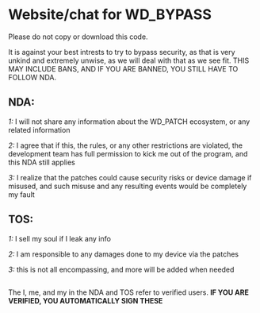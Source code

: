 # Website/chat for WD_BYPASS
Please do not copy or download this code.

It is against your best intrests to try to bypass security, as that is very unkind and extremely unwise, as we will deal with that as we see fit.  THIS MAY INCLUDE BANS, AND IF YOU ARE BANNED, YOU STILL HAVE TO FOLLOW NDA.

## NDA:
*1:* I will not share any information about the WD_PATCH ecosystem, or any related information

*2:* I agree that if this, the rules, or any other restrictions are violated, the development team has full permission to kick me out of the program, and this NDA still applies

*3:* I realize that the patches could cause security risks or device damage if misused, and such misuse and any resulting events would be completely my fault


## TOS:
*1:* I sell my soul if I leak any info

*2:* I am responsible to any damages done to my device via the patches

*3:* this is not all encompassing, and more will be added when needed

##
The I, me, and my in the NDA and TOS refer to verified users.  **IF YOU ARE VERIFIED, YOU AUTOMATICALLY SIGN THESE**
